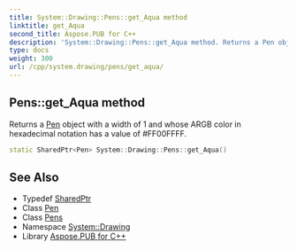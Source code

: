 ```yaml
---
title: System::Drawing::Pens::get_Aqua method
linktitle: get_Aqua
second_title: Aspose.PUB for C++
description: 'System::Drawing::Pens::get_Aqua method. Returns a Pen object with a width of 1 and whose ARGB color in hexadecimal notation has a value of #FF00FFFF in C++.'
type: docs
weight: 300
url: /cpp/system.drawing/pens/get_aqua/
---
```

## Pens::get_Aqua method


Returns a [Pen](../../pen/) object with a width of 1 and whose ARGB color in hexadecimal notation has a value of #FF00FFFF.

```cpp
static SharedPtr<Pen> System::Drawing::Pens::get_Aqua()
```

## See Also

* Typedef [SharedPtr](../../../system/sharedptr/)
* Class [Pen](../../pen/)
* Class [Pens](../)
* Namespace [System::Drawing](../../)
* Library [Aspose.PUB for C++](../../../)
